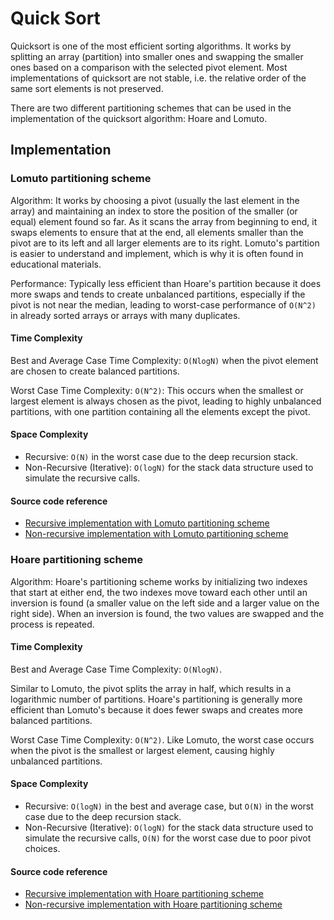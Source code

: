 # Quick Sort

Quicksort is one of the most efficient sorting algorithms. It works by splitting an array (partition) into smaller ones and swapping the smaller ones based on a comparison with the selected pivot element. Most implementations of quicksort are not stable, i.e. the relative order of the same sort elements is not preserved.

There are two different partitioning schemes that can be used in the implementation of the quicksort algorithm: Hoare and Lomuto.

## Implementation

### Lomuto partitioning scheme

Algorithm: It works by choosing a pivot (usually the last element in the array) and maintaining an index to store the position of the smaller (or equal) element found so far. As it scans the array from beginning to end, it swaps elements to ensure that at the end, all elements smaller than the pivot are to its left and all larger elements are to its right. Lomuto's partition is easier to understand and implement, which is why it is often found in educational materials.

Performance: Typically less efficient than Hoare's partition because it does more swaps and tends to create unbalanced partitions, especially if the pivot is not near the median, leading to worst-case performance of `O(N^2)` in already sorted arrays or arrays with many duplicates.

#### Time Complexity

Best and Average Case Time Complexity: `O(NlogN)` when the pivot element are chosen to create balanced partitions.

Worst Case Time Complexity: `O(N^2)`: This occurs when the smallest or largest element is always chosen as the pivot, leading to highly unbalanced partitions, with one partition containing all the elements except the pivot.

#### Space Complexity

* Recursive: `O(N)` in the worst case due to the deep recursion stack.
* Non-Recursive (Iterative): `O(logN)` for the stack data structure used to simulate the recursive calls.

#### Source code reference

* [Recursive implementation with Lomuto partitioning scheme](../../Algorithms/SortingAlgorithms/QuickSorterLomutoRecursive.cs)
* [Non-recursive implementation with Lomuto partitioning scheme](../../Algorithms/SortingAlgorithms/QuickSorterLomutoNonRecursive.cs)


### Hoare partitioning scheme

Algorithm: Hoare's partitioning scheme works by initializing two indexes that start at either end, the two indexes move toward each other until an inversion is found (a smaller value on the left side and a larger value on the right side). When an inversion is found, the two values are swapped and the process is repeated.

#### Time Complexity

Best and Average Case Time Complexity: `O(NlogN)`.

Similar to Lomuto, the pivot splits the array in half, which results in a logarithmic number of partitions. Hoare's partitioning is generally more efficient than Lomuto's because it does fewer swaps and creates more balanced partitions.

Worst Case Time Complexity: `O(N^2)`. Like Lomuto, the worst case occurs when the pivot is the smallest or largest element, causing highly unbalanced partitions.

#### Space Complexity

* Recursive: `O(logN)` in the best and average case, but `O(N)` in the worst case due to the deep recursion stack.
* Non-Recursive (Iterative): `O(logN)` for the stack data structure used to simulate the recursive calls, `O(N)` for the worst case due to poor pivot choices.

#### Source code reference

* [Recursive implementation with Hoare partitioning scheme](../../Algorithms/SortingAlgorithms/QuickSorterHoareRecursive.cs)
* [Non-recursive implementation with Hoare partitioning scheme](../../Algorithms/SortingAlgorithms/QuickSorterHoareNonRecursive.cs)
